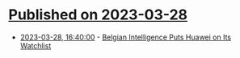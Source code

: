# [Published on 2023-03-28](index.md)

* [2023-03-28, 16:40:00](https://it.slashdot.org/story/23/03/28/1535241/belgian-intelligence-puts-huawei-on-its-watchlist?utm_source=rss1.0mainlinkanon&utm_medium=feed) - [Belgian Intelligence Puts Huawei on Its Watchlist](https://it.slashdot.org/story/23/03/28/1535241/belgian-intelligence-puts-huawei-on-its-watchlist?utm_source=rss1.0mainlinkanon&utm_medium=feed)
